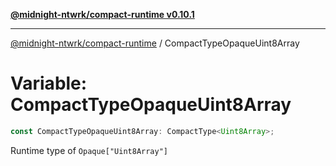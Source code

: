 [**@midnight-ntwrk/compact-runtime v0.10.1**](../README.md)

***

[@midnight-ntwrk/compact-runtime](../globals.md) / CompactTypeOpaqueUint8Array

# Variable: CompactTypeOpaqueUint8Array

```ts
const CompactTypeOpaqueUint8Array: CompactType<Uint8Array>;
```

Runtime type of `Opaque["Uint8Array"]`
